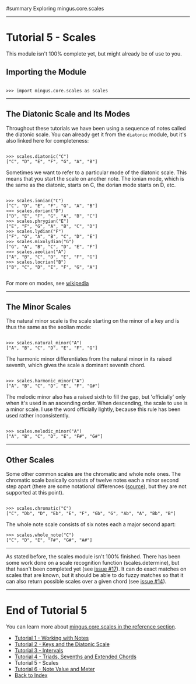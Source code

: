 ﻿#summary Exploring mingus.core.scales


---


# Tutorial 5 - Scales #

This module isn't 100% complete yet, but might already be of use to you.

## Importing the Module ##

```

>>> import mingus.core.scales as scales

```



---


## The Diatonic Scale and Its Modes ##

Throughout these tutorials we have been using a sequence of notes called the diatonic scale. You can already get it from the `diatonic` module, but it's also linked here for completeness:

```

>>> scales.diatonic("C")
["C", "D", "E", "F", "G", "A", "B"]

```

Sometimes we want to refer to a particular mode of the diatonic scale. This means that you start the scale on another note. The ionian mode, which is the same as the diatonic, starts on C, the dorian mode starts on D, etc.

```

>>> scales.ionian("C")
["C", "D", "E", "F", "G", "A", "B"]
>>> scales.dorian("D")
["D", "E", "F", "G", "A", "B", "C"]
>>> scales.phrygian("E")
["E", "F", "G", "A", "B", "C", "D"]
>>> scales.lydian("F")
["F", "G", "A", "B", "C", "D", "E"]
>>> scales.mixolydian("G")
["G", "A", "B", "C", "D", "E", "F"]
>>> scales.aeolian("A")
["A", "B", "C", "D", "E", "F", "G"]
>>> scales.locrian("B")
["B", "C", "D", "E", "F", "G", "A"]


```

For more on modes, see [wikipedia](http://en.wikipedia.org/wiki/Musical_mode)


---


## The Minor Scales ##

The natural minor scale is the scale starting on the minor of a key and is thus the same as the aeolian mode:

```

>>> scales.natural_minor("A")
["A", "B", "C", "D", "E", "F", "G"]

```

The harmonic minor differentiates from the natural minor in its raised seventh, which gives the scale a dominant seventh chord.

```

>>> scales.harmonic_minor("A")
["A", "B", "C", "D", "E", "F", "G#"]

```

The melodic minor also has a raised sixth to fill the gap, but 'officially' only when it's used in an ascending order. When descending, the scale to use is a minor scale. I use the word officially lightly, because this rule has been used rather inconsistently.

```

>>> scales.melodic_minor("A")
["A", "B", "C", "D", "E", "F#", "G#"]

```


---


## Other Scales ##

Some other common scales are the chromatic and whole note ones. The chromatic scale basically consists of twelve notes each a minor second step apart (there are some notational differences ([source](http://en.wikipedia.org/wiki/Chromatic_scale)), but they are not supported at this point).

```

>>> scales.chromatic("C")
["C", "Db", "D", "Eb", "E", "F", "Gb", "G", "Ab", "A", "Bb", "B"]

```

The whole note scale consists of six notes each a major second apart:

```
>>> scales.whole_note("C")
["C", "D", "E", "F#", "G#", "A#"]

```


---


As stated before, the scales module isn't 100% finished. There has been some work done on a scale recognition function (scales.determine), but that hasn't been completed yet (see [issue #17](https://code.google.com/p/mingus/issues/detail?id=#17)). It can do exact matches on scales that are known, but it should be able to do fuzzy matches so that it can also return possible scales over a given chord (see [issue #14](https://code.google.com/p/mingus/issues/detail?id=#14)).


---


# End of Tutorial 5 #

You can learn more about [mingus.core.scales in the reference section](refMingusCoreScales.md).

  * [Tutorial 1 - Working with Notes](tutorialNote.md)
  * [Tutorial 2 - Keys and the Diatonic Scale](tutorialDiatonic.md)
  * [Tutorial 3 - Intervals](tutorialIntervals.md)
  * [Tutorial 4 - Triads, Sevenths and Extended Chords](tutorialChords.md)
  * Tutorial 5 - Scales
  * [Tutorial 6 - Note Value and Meter](tutorialMeter.md)
  * [Back to Index](mingusIndex.md)